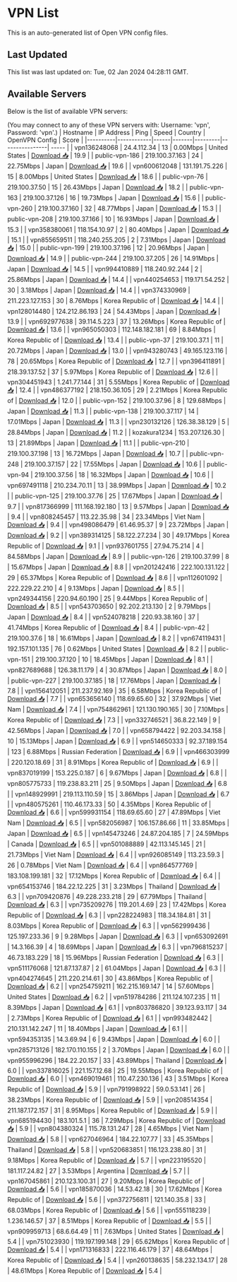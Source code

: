 # VPN List

This is an auto-generated list of Open VPN config files.

## Last Updated

This list was last updated on: Tue, 02 Jan 2024 04:28:11 GMT.

## Available Servers

Below is the list of available VPN servers:

(You may connect to any of these VPN servers with: Username: 'vpn', Password: 'vpn'.)
| Hostname | IP Address | Ping | Speed | Country | OpenVPN Config | Score |
|----------|------------|------|-------|---------|----------------| ----- |
| vpn136248068 | 24.4.112.34 | 13 | 0.00Mbps | United States | [Download 📥](./configs/server_0_US.ovpn) | 19.9 |
| public-vpn-186 | 219.100.37.163 | 24 | 22.75Mbps | Japan | [Download 📥](./configs/server_1_JP.ovpn) | 19.6 |
| vpn600612048 | 131.191.75.226 | 15 | 8.00Mbps | United States | [Download 📥](./configs/server_2_US.ovpn) | 18.6 |
| public-vpn-76 | 219.100.37.50 | 15 | 26.43Mbps | Japan | [Download 📥](./configs/server_3_JP.ovpn) | 18.2 |
| public-vpn-163 | 219.100.37.126 | 16 | 19.73Mbps | Japan | [Download 📥](./configs/server_4_JP.ovpn) | 15.6 |
| public-vpn-260 | 219.100.37.160 | 32 | 48.77Mbps | Japan | [Download 📥](./configs/server_5_JP.ovpn) | 15.3 |
| public-vpn-208 | 219.100.37.166 | 10 | 16.93Mbps | Japan | [Download 📥](./configs/server_6_JP.ovpn) | 15.3 |
| vpn358380061 | 118.154.10.97 | 2 | 80.40Mbps | Japan | [Download 📥](./configs/server_7_JP.ovpn) | 15.1 |
| vpn855659511 | 118.240.255.205 | 2 | 7.31Mbps | Japan | [Download 📥](./configs/server_8_JP.ovpn) | 15.0 |
| public-vpn-199 | 219.100.37.196 | 12 | 20.96Mbps | Japan | [Download 📥](./configs/server_9_JP.ovpn) | 14.9 |
| public-vpn-244 | 219.100.37.205 | 26 | 14.91Mbps | Japan | [Download 📥](./configs/server_10_JP.ovpn) | 14.5 |
| vpn994410889 | 118.240.92.244 | 2 | 25.86Mbps | Japan | [Download 📥](./configs/server_11_JP.ovpn) | 14.4 |
| vpn440254653 | 119.171.54.252 | 30 | 3.18Mbps | Japan | [Download 📥](./configs/server_12_JP.ovpn) | 14.4 |
| vpn374330969 | 211.223.127.153 | 30 | 8.76Mbps | Korea Republic of | [Download 📥](./configs/server_13_KR.ovpn) | 14.4 |
| vpn128014480 | 124.212.86.193 | 24 | 54.43Mbps | Japan | [Download 📥](./configs/server_14_JP.ovpn) | 13.9 |
| vpn692977638 | 39.114.5.223 | 37 | 13.26Mbps | Korea Republic of | [Download 📥](./configs/server_15_KR.ovpn) | 13.6 |
| vpn965050303 | 112.148.182.181 | 69 | 8.84Mbps | Korea Republic of | [Download 📥](./configs/server_16_KR.ovpn) | 13.4 |
| public-vpn-37 | 219.100.37.1 | 11 | 20.72Mbps | Japan | [Download 📥](./configs/server_17_JP.ovpn) | 13.0 |
| vpn943280743 | 49.165.123.116 | 78 | 20.65Mbps | Korea Republic of | [Download 📥](./configs/server_18_KR.ovpn) | 12.7 |
| vpn396411891 | 218.39.137.52 | 37 | 5.97Mbps | Korea Republic of | [Download 📥](./configs/server_19_KR.ovpn) | 12.6 |
| vpn304451943 | 1.241.77.144 | 31 | 5.55Mbps | Korea Republic of | [Download 📥](./configs/server_20_KR.ovpn) | 12.4 |
| vpn486377192 | 218.150.36.105 | 29 | 2.21Mbps | Korea Republic of | [Download 📥](./configs/server_21_KR.ovpn) | 12.0 |
| public-vpn-152 | 219.100.37.96 | 8 | 129.68Mbps | Japan | [Download 📥](./configs/server_22_JP.ovpn) | 11.3 |
| public-vpn-138 | 219.100.37.117 | 14 | 17.01Mbps | Japan | [Download 📥](./configs/server_23_JP.ovpn) | 11.3 |
| vpn230132126 | 126.38.38.129 | 5 | 28.84Mbps | Japan | [Download 📥](./configs/server_24_JP.ovpn) | 11.2 |
| kozakura1234 | 153.207.126.30 | 13 | 21.89Mbps | Japan | [Download 📥](./configs/server_25_JP.ovpn) | 11.1 |
| public-vpn-210 | 219.100.37.198 | 13 | 16.72Mbps | Japan | [Download 📥](./configs/server_26_JP.ovpn) | 10.7 |
| public-vpn-248 | 219.100.37.157 | 22 | 17.55Mbps | Japan | [Download 📥](./configs/server_27_JP.ovpn) | 10.6 |
| public-vpn-94 | 219.100.37.56 | 18 | 16.32Mbps | Japan | [Download 📥](./configs/server_28_JP.ovpn) | 10.6 |
| vpn697491118 | 210.234.70.11 | 13 | 38.99Mbps | Japan | [Download 📥](./configs/server_29_JP.ovpn) | 10.2 |
| public-vpn-125 | 219.100.37.76 | 25 | 17.67Mbps | Japan | [Download 📥](./configs/server_30_JP.ovpn) | 9.7 |
| vpn817366999 | 111.168.192.180 | 13 | 9.57Mbps | Japan | [Download 📥](./configs/server_31_JP.ovpn) | 9.4 |
| vpn808245457 | 113.22.35.98 | 34 | 23.34Mbps | Viet Nam | [Download 📥](./configs/server_32_VN.ovpn) | 9.4 |
| vpn498086479 | 61.46.95.37 | 9 | 23.72Mbps | Japan | [Download 📥](./configs/server_33_JP.ovpn) | 9.2 |
| vpn389314125 | 58.122.27.234 | 30 | 49.17Mbps | Korea Republic of | [Download 📥](./configs/server_34_KR.ovpn) | 9.1 |
| vpn937601755 | 27.94.75.214 | 4 | 84.58Mbps | Japan | [Download 📥](./configs/server_35_JP.ovpn) | 8.9 |
| public-vpn-126 | 219.100.37.99 | 8 | 15.67Mbps | Japan | [Download 📥](./configs/server_36_JP.ovpn) | 8.8 |
| vpn201242416 | 222.100.131.122 | 29 | 65.37Mbps | Korea Republic of | [Download 📥](./configs/server_37_KR.ovpn) | 8.6 |
| vpn112601092 | 222.229.22.210 | 4 | 9.13Mbps | Japan | [Download 📥](./configs/server_38_JP.ovpn) | 8.5 |
| vpn249344156 | 220.94.60.190 | 25 | 9.44Mbps | Korea Republic of | [Download 📥](./configs/server_39_KR.ovpn) | 8.5 |
| vpn543703650 | 92.202.213.130 | 2 | 9.79Mbps | Japan | [Download 📥](./configs/server_40_JP.ovpn) | 8.4 |
| vpn524078218 | 220.93.38.160 | 37 | 41.74Mbps | Korea Republic of | [Download 📥](./configs/server_41_KR.ovpn) | 8.4 |
| public-vpn-42 | 219.100.37.6 | 18 | 16.61Mbps | Japan | [Download 📥](./configs/server_42_JP.ovpn) | 8.2 |
| vpn674119431 | 192.157.101.135 | 76 | 0.62Mbps | United States | [Download 📥](./configs/server_43_US.ovpn) | 8.2 |
| public-vpn-151 | 219.100.37.120 | 10 | 18.45Mbps | Japan | [Download 📥](./configs/server_44_JP.ovpn) | 8.1 |
| vpn827689688 | 126.38.11.179 | 4 | 30.87Mbps | Japan | [Download 📥](./configs/server_45_JP.ovpn) | 8.0 |
| public-vpn-227 | 219.100.37.185 | 18 | 17.76Mbps | Japan | [Download 📥](./configs/server_46_JP.ovpn) | 7.8 |
| vpn156412051 | 211.237.92.169 | 35 | 6.58Mbps | Korea Republic of | [Download 📥](./configs/server_47_KR.ovpn) | 7.7 |
| vpn653656140 | 118.69.65.60 | 32 | 37.92Mbps | Viet Nam | [Download 📥](./configs/server_48_VN.ovpn) | 7.4 |
| vpn754862961 | 121.130.190.165 | 30 | 7.10Mbps | Korea Republic of | [Download 📥](./configs/server_49_KR.ovpn) | 7.3 |
| vpn332746521 | 36.8.22.149 | 9 | 42.56Mbps | Japan | [Download 📥](./configs/server_50_JP.ovpn) | 7.0 |
| vpn658794422 | 92.203.34.158 | 10 | 15.13Mbps | Japan | [Download 📥](./configs/server_51_JP.ovpn) | 6.9 |
| vpn514650333 | 92.37.189.154 | 123 | 6.88Mbps | Russian Federation | [Download 📥](./configs/server_52_RU.ovpn) | 6.9 |
| vpn466303999 | 220.120.18.69 | 31 | 8.91Mbps | Korea Republic of | [Download 📥](./configs/server_53_KR.ovpn) | 6.9 |
| vpn837019199 | 153.225.0.187 | 6 | 9.67Mbps | Japan | [Download 📥](./configs/server_54_JP.ovpn) | 6.8 |
| vpn805775733 | 119.238.83.211 | 25 | 9.50Mbps | Japan | [Download 📥](./configs/server_55_JP.ovpn) | 6.8 |
| vpn148929991 | 219.113.110.59 | 15 | 3.86Mbps | Japan | [Download 📥](./configs/server_56_JP.ovpn) | 6.7 |
| vpn480575261 | 110.46.173.33 | 50 | 4.35Mbps | Korea Republic of | [Download 📥](./configs/server_57_KR.ovpn) | 6.6 |
| vpn599931154 | 118.69.65.60 | 27 | 47.89Mbps | Viet Nam | [Download 📥](./configs/server_58_VN.ovpn) | 6.5 |
| vpn582056987 | 106.157.86.66 | 11 | 33.85Mbps | Japan | [Download 📥](./configs/server_59_JP.ovpn) | 6.5 |
| vpn145473246 | 24.87.204.185 | 7 | 24.59Mbps | Canada | [Download 📥](./configs/server_60_CA.ovpn) | 6.5 |
| vpn501088889 | 42.113.145.145 | 21 | 21.73Mbps | Viet Nam | [Download 📥](./configs/server_61_VN.ovpn) | 6.4 |
| vpn926085149 | 113.23.59.3 | 26 | 0.78Mbps | Viet Nam | [Download 📥](./configs/server_62_VN.ovpn) | 6.4 |
| vpn864577769 | 183.108.199.181 | 32 | 17.12Mbps | Korea Republic of | [Download 📥](./configs/server_63_KR.ovpn) | 6.4 |
| vpn654153746 | 184.22.12.225 | 31 | 3.23Mbps | Thailand | [Download 📥](./configs/server_64_TH.ovpn) | 6.3 |
| vpn709420876 | 49.228.233.218 | 29 | 67.79Mbps | Thailand | [Download 📥](./configs/server_65_TH.ovpn) | 6.3 |
| vpn735209276 | 119.201.4.69 | 23 | 17.42Mbps | Korea Republic of | [Download 📥](./configs/server_66_KR.ovpn) | 6.3 |
| vpn228224983 | 118.34.184.81 | 31 | 8.03Mbps | Korea Republic of | [Download 📥](./configs/server_67_KR.ovpn) | 6.3 |
| vpn562999436 | 125.197.233.36 | 9 | 9.28Mbps | Japan | [Download 📥](./configs/server_68_JP.ovpn) | 6.3 |
| vpn653092691 | 14.3.166.39 | 4 | 18.69Mbps | Japan | [Download 📥](./configs/server_69_JP.ovpn) | 6.3 |
| vpn796815237 | 46.73.183.229 | 18 | 15.96Mbps | Russian Federation | [Download 📥](./configs/server_70_RU.ovpn) | 6.3 |
| vpn511176068 | 121.87.137.87 | 2 | 61.04Mbps | Japan | [Download 📥](./configs/server_71_JP.ovpn) | 6.3 |
| vpn404274645 | 211.220.214.61 | 30 | 43.86Mbps | Korea Republic of | [Download 📥](./configs/server_72_KR.ovpn) | 6.2 |
| vpn254759211 | 162.215.169.147 | 14 | 57.60Mbps | United States | [Download 📥](./configs/server_73_US.ovpn) | 6.2 |
| vpn519784286 | 211.124.107.235 | 11 | 8.39Mbps | Japan | [Download 📥](./configs/server_74_JP.ovpn) | 6.1 |
| vpn803786820 | 39.123.93.117 | 34 | 2.73Mbps | Korea Republic of | [Download 📥](./configs/server_75_KR.ovpn) | 6.1 |
| vpn993482442 | 210.131.142.247 | 11 | 18.40Mbps | Japan | [Download 📥](./configs/server_76_JP.ovpn) | 6.1 |
| vpn594353135 | 14.3.69.94 | 6 | 9.43Mbps | Japan | [Download 📥](./configs/server_77_JP.ovpn) | 6.0 |
| vpn285713126 | 182.170.110.155 | 2 | 3.70Mbps | Japan | [Download 📥](./configs/server_78_JP.ovpn) | 6.0 |
| vpn955996296 | 184.22.20.157 | 33 | 43.89Mbps | Thailand | [Download 📥](./configs/server_79_TH.ovpn) | 6.0 |
| vpn337816025 | 221.157.12.68 | 25 | 19.55Mbps | Korea Republic of | [Download 📥](./configs/server_80_KR.ovpn) | 6.0 |
| vpn469019461 | 110.47.230.136 | 43 | 3.51Mbps | Korea Republic of | [Download 📥](./configs/server_81_KR.ovpn) | 5.9 |
| vpn791998922 | 59.0.53.141 | 26 | 38.23Mbps | Korea Republic of | [Download 📥](./configs/server_82_KR.ovpn) | 5.9 |
| vpn208514354 | 211.187.172.157 | 31 | 8.95Mbps | Korea Republic of | [Download 📥](./configs/server_83_KR.ovpn) | 5.9 |
| vpn685194430 | 183.101.5.1 | 36 | 7.29Mbps | Korea Republic of | [Download 📥](./configs/server_84_KR.ovpn) | 5.9 |
| vpn804380324 | 115.78.131.247 | 28 | 4.65Mbps | Viet Nam | [Download 📥](./configs/server_85_VN.ovpn) | 5.8 |
| vpn627046964 | 184.22.107.77 | 33 | 45.35Mbps | Thailand | [Download 📥](./configs/server_86_TH.ovpn) | 5.8 |
| vpn520683851 | 116.123.238.80 | 31 | 9.18Mbps | Korea Republic of | [Download 📥](./configs/server_87_KR.ovpn) | 5.7 |
| vpn223195520 | 181.117.24.82 | 27 | 3.53Mbps | Argentina | [Download 📥](./configs/server_88_AR.ovpn) | 5.7 |
| vpn167045861 | 210.123.100.31 | 27 | 9.20Mbps | Korea Republic of | [Download 📥](./configs/server_89_KR.ovpn) | 5.6 |
| vpn185870036 | 14.53.42.18 | 30 | 17.62Mbps | Korea Republic of | [Download 📥](./configs/server_90_KR.ovpn) | 5.6 |
| vpn372756811 | 121.140.35.8 | 33 | 68.03Mbps | Korea Republic of | [Download 📥](./configs/server_91_KR.ovpn) | 5.6 |
| vpn555118239 | 1.236.146.57 | 37 | 8.51Mbps | Korea Republic of | [Download 📥](./configs/server_92_KR.ovpn) | 5.5 |
| vpn909959713 | 68.6.64.49 | 11 | 7.63Mbps | United States | [Download 📥](./configs/server_93_US.ovpn) | 5.4 |
| vpn751023930 | 119.197.199.148 | 29 | 65.62Mbps | Korea Republic of | [Download 📥](./configs/server_94_KR.ovpn) | 5.4 |
| vpn171316833 | 222.116.46.179 | 37 | 48.64Mbps | Korea Republic of | [Download 📥](./configs/server_95_KR.ovpn) | 5.4 |
| vpn260138635 | 58.232.134.17 | 28 | 48.61Mbps | Korea Republic of | [Download 📥](./configs/server_96_KR.ovpn) | 5.4 |
